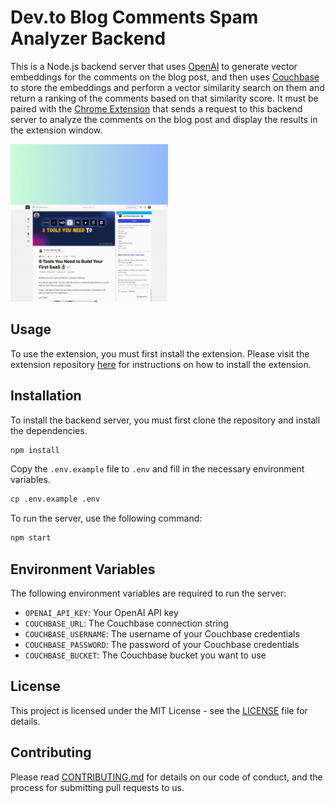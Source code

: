 # Dev.to Blog Comments Spam Analyzer Backend

This is a Node.js backend server that uses [OpenAI](https://openai.com) to generate vector embeddings for the comments on the blog post, and then uses [Couchbase](https://couchbase.com) to store the embeddings and perform a vector similarity search on them and return a ranking of the comments based on that similarity score. It must be paired with the [Chrome Extension](https://www.github.com/hummusonrails/comments-spam-analyzer) that sends a request to this backend server to analyze the comments on the blog post and display the results in the extension window.

<img src="demo_walkthrough.gif" alt="Extension Example" width="50%">

## Usage

To use the extension, you must first install the extension. Please visit the extension repository [here](https://www.github.com/hummusonrails/comments-spam-analyzer) for instructions on how to install the extension.

## Installation

To install the backend server, you must first clone the repository and install the dependencies.

```bash
npm install
```

Copy the `.env.example` file to `.env` and fill in the necessary environment variables.

```bash
cp .env.example .env
```

To run the server, use the following command:

```bash
npm start
```

## Environment Variables

The following environment variables are required to run the server:

- `OPENAI_API_KEY`: Your OpenAI API key
- `COUCHBASE_URL`: The Couchbase connection string
- `COUCHBASE_USERNAME`: The username of your Couchbase credentials
- `COUCHBASE_PASSWORD`: The password of your Couchbase credentials
- `COUCHBASE_BUCKET`: The Couchbase bucket you want to use

## License

This project is licensed under the MIT License - see the [LICENSE](LICENSE) file for details.

## Contributing

Please read [CONTRIBUTING.md](CONTRIBUTING.md) for details on our code of conduct, and the process for submitting pull requests to us.
